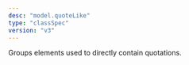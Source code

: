 ```yaml
---
desc: "model.quoteLike"
type: "classSpec"
version: "v3"
---
```


Groups elements used to directly contain quotations.